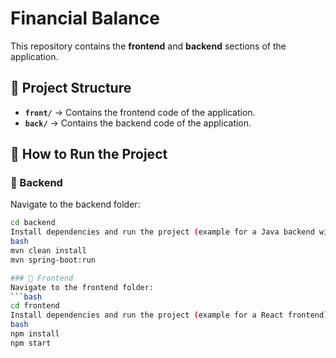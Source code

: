 # Financial Balance

This repository contains the **frontend** and **backend** sections of the application.

## 📂 Project Structure
- **`front/`** → Contains the frontend code of the application.
- **`back/`** → Contains the backend code of the application.

## 🚀 How to Run the Project

### 📌 Backend
Navigate to the backend folder:
   ```bash
   cd backend
Install dependencies and run the project (example for a Java backend with Maven):
bash
mvn clean install
mvn spring-boot:run

### 📌 Frontend
Navigate to the frontend folder:
   ```bash
   cd frontend
Install dependencies and run the project (example for a React frontend):
bash
npm install
npm start

